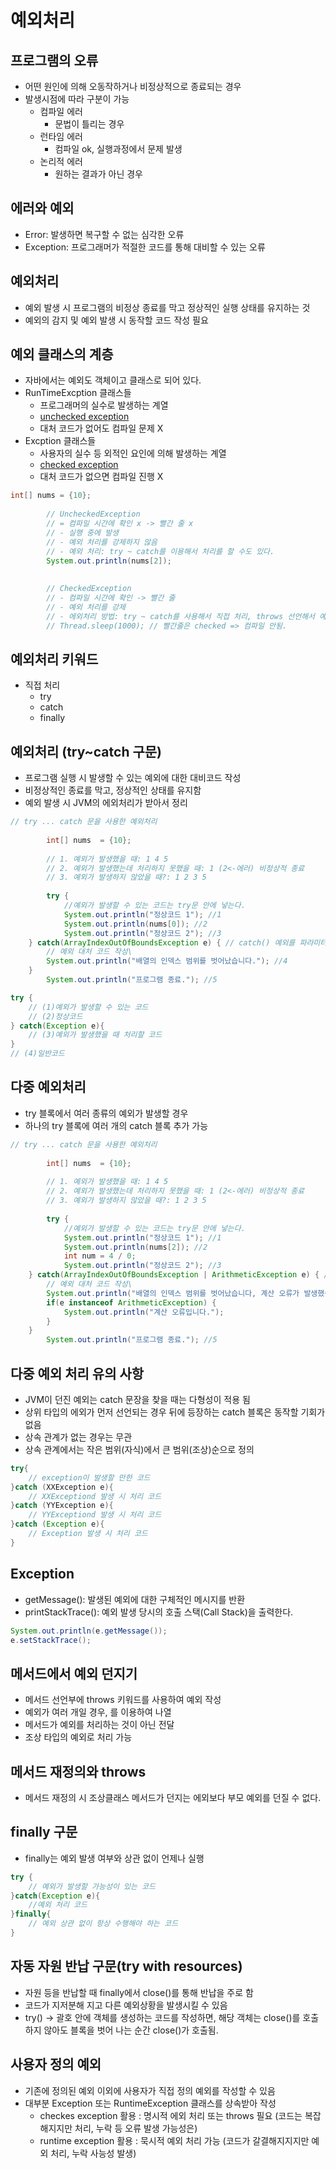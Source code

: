 # 예외처리
## 프로그램의 오류
* 어떤 원인에 의해 오동작하거나 비정상적으로 종료되는 경우
* 발생시점에 따라 구분이 가능
  * 컴파일 에러
    * 문법이 틀리는 경우
  * 런타임 에러
    * 컴파일 ok, 실행과정에서 문제 발생
  * 논리적 에러
    * 원하는 결과가 아닌 경우
## 에러와 예외
* Error: 발생하면 복구할 수 없는 심각한 오류
* Exception: 프로그래머가 적절한 코드를 통해 대비할 수 있는 오류
## 예외처리
* 예외 발생 시 프로그램의 비정상 종료를 막고 정상적인 실행 상태를 유지하는 것
* 예외의 감지 및 예외 발생 시 동작할 코드 작성 필요
## 예외 클래스의 계층
* 자바에서는 예외도 객체이고 클래스로 되어 있다.
* RunTimeExcption 클래스들 
  * 프로그래머의 실수로 발생하는 계열
  * <u>unchecked exception</u>
  * 대처 코드가 없어도 컴파일 문제 X
* Excption 클래스들
  * 사용자의 실수 등 외적인 요인에 의해 발생하는 계열
  * <u>checked exception</u>
  * 대처 코드가 없으면 컴파일 진행 X
```java
int[] nums = {10};
		
		// UncheckedException
		// = 컴파일 시간에 확인 x -> 빨간 줄 x
		// - 실행 중에 발생
		// - 예외 처리를 강제하지 않음
		// - 예외 처리: try ~ catch를 이용해서 처리를 할 수도 있다.
		System.out.println(nums[2]);
		
		
		// CheckedException
		// - 컴파일 시간에 확인 -> 빨간 줄
		// - 예외 처리를 강제
		// - 에외처리 방법: try ~ catch를 사용해서 직접 처리, throws 선언해서 예외처리 위임(간접처리)
		// Thread.sleep(1000); // 빨간줄은 checked => 컴파일 안됨.
```
## 예외처리 키워드 
* 직접 처리 
  * try
  * catch
  * finally

## 예외처리 (try~catch 구문)
* 프로그램 실행 시 발생할 수 있는 예외에 대한 대비코드 작성
* 비정상적인 종료를 막고, 정상적인 상태를 유지함
* 예외 발생 시 JVM의 에외처리가 받아서 정리
```java
// try ... catch 문을 사용한 예외처리
		
		int[] nums  = {10};
		
		// 1. 예외가 발생했을 때: 1 4 5
		// 2. 예외가 발생했는데 처리하지 못했을 때: 1 (2<-에러) 비정상적 종료
		// 3. 예외가 발생하지 않았을 때?: 1 2 3 5
		
		try {
			//예외가 발생할 수 있는 코드는 try문 안에 넣는다.
			System.out.println("정상코드 1"); //1
			System.out.println(nums[0]); //2
			System.out.println("정상코드 2"); //3
	} catch(ArrayIndexOutOfBoundsException e) { // catch() 예외를 파라미터로 받는다.
		// 예외 대처 코드 작성\
		System.out.println("배열의 인덱스 범위를 벗어났습니다."); //4
	}
		System.out.println("프로그램 종료."); //5
```
```java
try {
    // (1)예외가 발생할 수 있는 코드
    // (2)정상코드    
} catch(Exception e){
    // (3)예외가 발생했을 때 처리할 코드
}
// (4)일반코드
```
## 다중 예외처리
* try 블록에서 여러 종류의 예외가 발생할 경우
* 하나의 try 블록에 여러 개의 catch 블록 추가 가능
```java
// try ... catch 문을 사용한 예외처리
		
		int[] nums  = {10};
		
		// 1. 예외가 발생했을 때: 1 4 5
		// 2. 예외가 발생했는데 처리하지 못했을 때: 1 (2<-에러) 비정상적 종료
		// 3. 예외가 발생하지 않았을 때?: 1 2 3 5
		
		try {
			//예외가 발생할 수 있는 코드는 try문 안에 넣는다.
			System.out.println("정상코드 1"); //1
			System.out.println(nums[2]); //2
			int num = 4 / 0;
			System.out.println("정상코드 2"); //3
	} catch(ArrayIndexOutOfBoundsException | ArithmeticException e) { // catch() 예외를 파라미터로 받는다.
		// 예외 대처 코드 작성\
		System.out.println("배열의 인덱스 범위를 벗어났습니다, 계산 오류가 발생했습니다."); //4
		if(e instanceof ArithmeticException) {
			System.out.println("계산 오류입니다.");
		}
	}
		System.out.println("프로그램 종료."); //5
```
## 다중 예외 처리 유의 사항
* JVM이 던진 예외는 catch 문장을 찾을 때는 다형성이 적용 됨
* 상위 타입의 에외가 먼저 선언되는 경우 뒤에 등장하는 catch 블록은 동작할 기회가 없음
* 상속 관계가 없는 경우는 무관
* 상속 관계에서는 작은 범위(자식)에서 큰 범위(조상)순으로 정의
```java
try{
    // exception이 발생할 만한 코드
}catch (XXException e){
    // XXExceptiond 발생 시 처리 코드
}catch (YYException e){
    // YYExceptiond 발생 시 처리 코드
}catch (Exception e){
    // Exception 발생 시 처리 코드
}
```
## Exception
* getMessage(): 발생된 예외에 대한 구체적인 메시지를 반환
* printStackTrace(): 예외 발생 당시의 호출 스택(Call Stack)을 출력한다.
```java
System.out.println(e.getMessage());
e.setStackTrace();
```
## 메서드에서 예외 던지기
* 메서드 선언부에 throws 키워드를 사용하여 예외 작성
* 예외가 여러 개일 경우, 를 이용하여 나열
* 메서드가 예외를 처리하는 것이 아닌 전달
* 조상 타입의 예외로 처리 가능

## 메서드 재정의와 throws
* 메서드 재정의 시 조상클래스 메서드가 던지는 에외보다 부모 예외를 던질 수 없다.

## finally 구문
* finally는 예외 발생 여부와 상관 없이 언제나 실행 
```java
try {
    // 예외가 발생할 가능성이 있는 코드
}catch(Exception e){
    //예외 처리 코드
}finally{
    // 예외 상관 없이 항상 수행해야 하는 코드
}
```

## 자동 자원 반납 구문(try with resources)
* 자원 등을 반납할 때 finally에서 close()를 통해 반납을 주로 함
* 코드가 지저분해 지고 다른 예외상황을 발생시킬 수 있음
* try() -> 괄호 안에 객체를 생성하는 코드를 작성하면, 해당 객체는 close()를 호출하지 않아도 블록을 벗어 나는 순간 close()가 호출됨.

## 사용자 정의 예외
* 기존에 정의된 예외 이외에 사용자가 직접 정의 예외를 작성할 수 있음
* 대부분 Exception 또는 RuntimeException 클래스를 상속받아 작성
  * checkes exception 활용 : 명시적 에외 처리 또는 throws 필요 (코드는 복잡해지지만 처리, 누락 등 오류 발생 가능성은)
  * runtime exception 활용 : 묵시적 예외 처리 가능 (코드가 갈결해지지지만 예외 처리, 누락 사능성 발생)